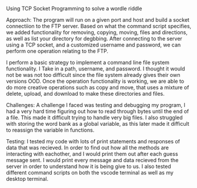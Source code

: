Using TCP Socket Programming to solve a wordle riddle

Approach:
The program will run on a given port and host and build a socket connectiion to the FTP server. Based on what the command script specifies, we added functionality for removing, copying, moving, files and directions, as well as list your directory for degbbing. After connecting to the server using a TCP socket, and a customized username and password, we can perform one operation relating to the FTP.

<!-- reads command script and parse urls in this format: 
ftp://[USER[:PASSWORD]@]HOST[:PORT]/PATH -->
I perform a basic strategy to implement a command line file system functionality. I Take in a path, username, and password. I thought it would not be was not too difficult since the file system already gives their own versions OOD. Once the operation functionality is working, we are able to do more creative operations such as copy and move, that uses a mixture of delete, upload, and download to make these directories and files.

Challenges:
A challenge I faced was testing and debugging my program, I had a very hard time figuring out how to read through bytes until the end of a file. This made it difficult trying to handle very big files. I also struggled with storing the word bank as a global variable, as this later made it difficult to reassign the variable in functions. 

Testing:
I tested my code with lots of print statements and responses of data that was recieved. In order to find out how all the methods are interacting with eachother, and I would print them out after each guess message sent. I would print every message and data recieved from the server in order to understand how it is being give to us. I also tested different command scripts on both the vscode terminal as well as my desktop terminal.
